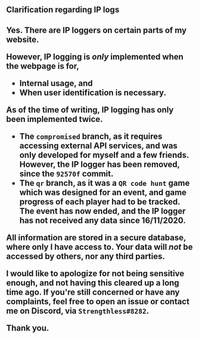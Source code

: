 <h2>Clarification regarding IP logs<h2>
Yes. There are IP loggers on certain parts of my website.

However, IP logging is *only* implemented when the webpage is for, 
- Internal usage, and
- When user identification is necessary.

As of the time of writing, IP logging has only been implemented twice.
- The `compromised` branch, as it requires accessing external API services, and was only developed for myself and a few friends. However, the IP logger has been removed, since the `92570f` commit.
- The `qr` branch, as it was a `QR code hunt` game which was designed for an event, and game progress of each player had to be tracked. The event has now ended, and the IP logger has not received any data since 16/11/2020.


All information are stored in a secure database, where only I have access to. Your data will *not* be accessed by others, nor any third parties.

I would like to apologize for not being sensitive enough, and not having this cleared up a long time ago. If you're still concerned or have any complaints, feel free to open an issue or contact me on Discord, via `Strengthless#8282`.

Thank you.

